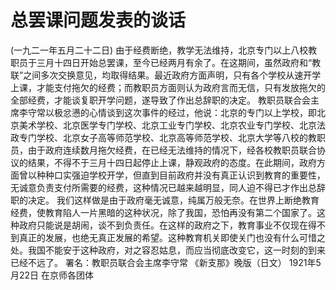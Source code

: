 # 总罢课问题发表的谈话
(一九二一年五月二十二日)
由于经费断绝，教学无法维持，北京专门以上八校教职员于三月十四日开始总罢课，至今已经两月有余了。在这期间，虽然政府和“教联”之间多次交换意见，均取得结果。最近政府方面声明，只有各个学校从速开学上课，才能支付拖欠的经费；而教职员方面则认为政府言而无信，只有发放拖欠的全部经费，才能谈复职开学问题，遂导致了作出总辞职的决定。
教职员联合会主席李守常以极忿懑的心情谈到这次事件的经过，他说：北京的专门以上学校，即北京美术学校、北京医学专门学校、北京工业专门学校、北京农业专门学校、北京法政专门学校、北京女子高等师范学校、北京高等师范学校、北京大学等八校的教职员，由于政府连续数月拖欠经费，在已经无法维持的情况下，经各校教职员联合协议的结果，不得不于三月十四日起停止上课，静观政府的态度。在此期间，政府方面曾以种种口实强迫学校开学，但直到目前政府并没有真正认识到教育的重要性，无诚意负责支付所需要的经费，这种情况已越来越明显，同人迫不得已才作出总辞职的决定。
我们这样做是由于政府毫无诚意，纯属万般无奈。在世界上断绝教育经费，使教育陷人一片黑暗的这种状况，除了我国，恐怕再没有第二个国家了。这种政府只能说是胡闹，谈不到负责任。在这样的政府之下，教育事业不仅现在得不到真正的发展，也绝无真正发展的希望。这种教育机关即使关门也没有什么可惜之处。我国不能安于这种政府，对之容忍姑息，而应当彻底改变它，这一时刻的到来已经不远了。
署名：教职员联合会主席李守常
《新支那》晚版（日文）
1921年5月22日
在京师各团体
